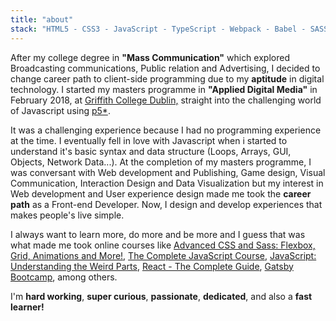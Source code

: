 ```yaml
---
title: "about"
stack: "HTML5 - CSS3 - JavaScript - TypeScript - Webpack - Babel - SASS - Git - ReactJS - Redux - GatsbyJS - CSS Modules - Styled Component - GraphQL - Headless CMS - Firebase - Adobe Photoshop - Adobe Xd"
---
```


After my college degree in **"Mass Communication"** which explored Broadcasting communications, Public relation and Advertising, I decided to change career path to client-side programming due to my **aptitude** in digital technology. I started my masters programme in **"Applied Digital Media"** in February 2018, at [Griffith College Dublin,](https://www.griffith.ie/) straight into the challenging world of Javascript using [p5\*](https://p5js.org "the power of Processing times the reach of JavaScript").

It was a challenging experience because I had no programming experience at the time. I eventually fell in love with Javascript when i started to understand it's basic syntax and data structure (Loops, Arrays, GUI, Objects, Network Data...). At the completion of my masters programme, I was conversant with Web development and Publishing, Game design, Visual Communication, Interaction Design and Data Visualization but my interest in Web development and User experience design made me took the **career path** as a Front-end Developer. Now, I design and develop experiences that makes people's live simple.

I always want to learn more, do more and be more and I guess that was what made me took online courses like [Advanced CSS and Sass: Flexbox, Grid, Animations and More!](https://www.udemy.com/course/advanced-css-and-sass/), [The Complete JavaScript Course](https://www.udemy.com/course/the-complete-javascript-course/), [JavaScript: Understanding the Weird Parts](https://www.udemy.com/course/understand-javascript/), [React - The Complete Guide](https://www.udemy.com/course/react-the-complete-guide-incl-redux/), [Gatsby Bootcamp](https://www.youtube.com/watch?v=8t0vNu2fCCM), among others.

I'm **hard working**, **super curious**, **passionate**, **dedicated**, and also a **fast learner!**
